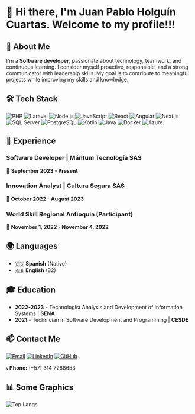 # 👋 Hi there, I'm Juan Pablo Holguín Cuartas. Welcome to my profile!!!

## 📖 About Me  
I'm a **Software developer**, passionate about technology, teamwork, and continuous learning. I consider myself proactive, responsible, and a strong communicator with leadership skills. My goal is to contribute to meaningful projects while improving my skills and knowledge.  

## 🛠 Tech Stack  
![PHP](https://img.shields.io/badge/PHP-777BB4?style=for-the-badge&logo=php&logoColor=white)
![Laravel](https://img.shields.io/badge/Laravel-FF2D20?style=for-the-badge&logo=laravel&logoColor=white)
![Node.js](https://img.shields.io/badge/Node.js-339933?style=for-the-badge&logo=node.js&logoColor=white)
![JavaScript](https://img.shields.io/badge/JavaScript-F7DF1E?style=for-the-badge&logo=javascript&logoColor=black)
![React](https://img.shields.io/badge/React-61DAFB?style=for-the-badge&logo=react&logoColor=black)
![Angular](https://img.shields.io/badge/Angular-DD0031?style=for-the-badge&logo=angular&logoColor=white)
![Next.js](https://img.shields.io/badge/Next.js-000000?style=for-the-badge&logo=next.js&logoColor=white)
![SQL Server](https://img.shields.io/badge/SQL_Server-CC2927?style=for-the-badge&logo=microsoft-sql-server&logoColor=white)
![PostgreSQL](https://img.shields.io/badge/PostgreSQL-336791?style=for-the-badge&logo=postgresql&logoColor=white)
![Kotlin](https://img.shields.io/badge/Kotlin-0095D5?style=for-the-badge&logo=kotlin&logoColor=white)
![Java](https://img.shields.io/badge/Java-007396?style=for-the-badge&logo=java&logoColor=white)
![Docker](https://img.shields.io/badge/Docker-2496ED?style=for-the-badge&logo=docker&logoColor=white)
![Azure](https://img.shields.io/badge/Azure-0078D4?style=for-the-badge&logo=microsoft-azure&logoColor=white)

## 💼 Experience  
### **Software Developer** | Mántum Tecnología SAS  
📅 **September 2023 - Present**  

### **Innovation Analyst** | Cultura Segura SAS  
📅 **October 2022 - August 2023**  

### **World Skill Regional Antioquia (Participant)**  
📅 **November 1, 2022 - November 4, 2022**  

## 🌍 Languages  
- 🇪🇸 **Spanish** (Native)  
- 🇬🇧 **English** (B2)  

## 🎓 Education  
- **2022-2023** - Technologist Analysis and Development of Information Systems | **SENA** 
- **2021** - Technician in Software Development and Programming | **CESDE**  

## 📫 Contact Me  
[![Email](https://img.shields.io/badge/Email-D14836?style=flat&logo=gmail&logoColor=white)](mailto:jpholguin06@gmail.com) [![LinkedIn](https://img.shields.io/badge/LinkedIn-0077B5?style=flat&logo=linkedin&logoColor=white)](https://www.linkedin.com/in/juanpablo-holguín-cuartas) [![GitHub](https://img.shields.io/badge/GitHub-181717?style=flat&logo=github&logoColor=white)](https://github.com/pabloholguin08)  

📞 **Phone:** (+57) 314 7288653  

## 📊 Some Graphics

![Top Langs](https://github-readme-stats.vercel.app/api/top-langs/?username=pabloholguin08&layout=compact&theme=radical)
